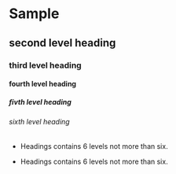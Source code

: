 # Sample
## second level heading
### third level heading
#### fourth level heading
##### fivth level heading
###### sixth level heading

- Headings contains 6 levels not more than six.

 + Headings contains 6 levels not more than six.


